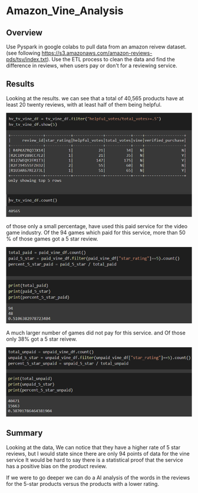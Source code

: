 # Amazon_Vine_Analysis

## Overview

Use Pyspark in google colabs to pull data from an amazon reivew dataset.(see following https://s3.amazonaws.com/amazon-reviews-pds/tsv/index.txt). Use the ETL process to clean the data and find the difference in reviews, when users pay or don't for a reviewing service.

## Results

Looking at the results. we can see that a total of 40,565 products have at least 20 twenty reviews, with at least half of them being helpful.

![Total_Vines](https://github.com/CaptCarmine/Amazon_Vine_Analysis/blob/main/Images/Total_vines.png?raw=true)

of those only a small percentage, have used this paid service for the video game industry. Of the 94 games which paid for this service, more than 50 % of those games got a 5 star review.

![Paid vines](https://github.com/CaptCarmine/Amazon_Vine_Analysis/blob/main/Images/paid_vines.png?raw=true)

A much larger number of games did not pay for this service. and Of those only 38% got a 5 star reivew. 

![unpaid vines](https://github.com/CaptCarmine/Amazon_Vine_Analysis/blob/main/Images/unpaid_vines.png?raw=true)

## Summary

Looking at the data, We can notice that they have a higher rate of 5 star reviews, but I would state since there are only 94 points of data for the vine service It would be hard to say there is a statistical proof that the service has a positive bias on the product review. 

If we were to go deeper we can do a AI analysis of the words in the reviews for the 5-star products versus the products with a lower rating.
